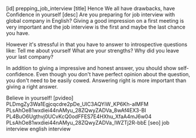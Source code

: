 [id]
prepping_job_interview
[title]
Hence We all have drawbacks, have Confidence  in yourself
[desc]
Are you preparing for job interview with global company in English? 
Giving a good impression on a first meeting is very important and the job interview is the first and maybe the last chance you have.

However it's stressful in that you have to answer to introspective questions like:
Tell me about yourself
What are your strengths?
Why did you leave your last company?

In addition to giving a impressive and honest answer, you should show self-confidence. 
Even though you don't have perfect opinion about the question, you don't need to be easily cowed. 
Answering right is more important than giving a right answer.

Believe in yourself!
[pvideo]
PLDmgZy3Wa1Egjcqcdre2pDe_UIC3AQYiW_KP6Kh-aIMFM
PLsAhOe81wxdiei44nAMyu_28ZQwyZADVa_8wAf4EX3-BI
PL4BuO6Ugthvj0UCvKcQ0odFFES7E4HXhu_XfaA4mJ6w04
PLsAhOe81wxdiei44nAMyu_28ZQwyZADVa_IWZTj2R-bbE
[seo]
job interview
english interview